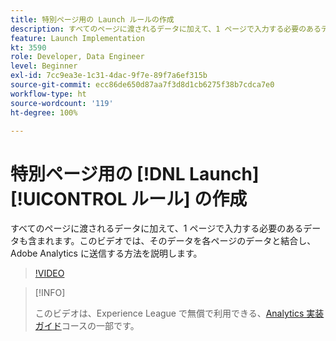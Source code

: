 ```yaml
---
title: 特別ページ用の Launch ルールの作成
description: すべてのページに渡されるデータに加えて、1 ページで入力する必要のあるデータも含まれます。このビデオでは、そのデータを各ページのデータと結合し、Adobe Analytics に送信する方法を説明します。
feature: Launch Implementation
kt: 3590
role: Developer, Data Engineer
level: Beginner
exl-id: 7cc9ea3e-1c31-4dac-9f7e-89f7a6ef315b
source-git-commit: ecc86de650d87aa7f3d8d1cb6275f38b7cdca7e0
workflow-type: ht
source-wordcount: '119'
ht-degree: 100%

---
```


# 特別ページ用の [!DNL Launch] [!UICONTROL ルール] の作成

すべてのページに渡されるデータに加えて、1 ページで入力する必要のあるデータも含まれます。このビデオでは、そのデータを各ページのデータと結合し、Adobe Analytics に送信する方法を説明します。

>[!VIDEO](https://video.tv.adobe.com/v/28770/?quality=12&learn=on)

>[!INFO]
>
> このビデオは、Experience League で無償で利用できる、[Analytics 実装ガイド](https://experienceleague.adobe.com/?recommended=Analytics-D-1-2019.1)コースの一部です。